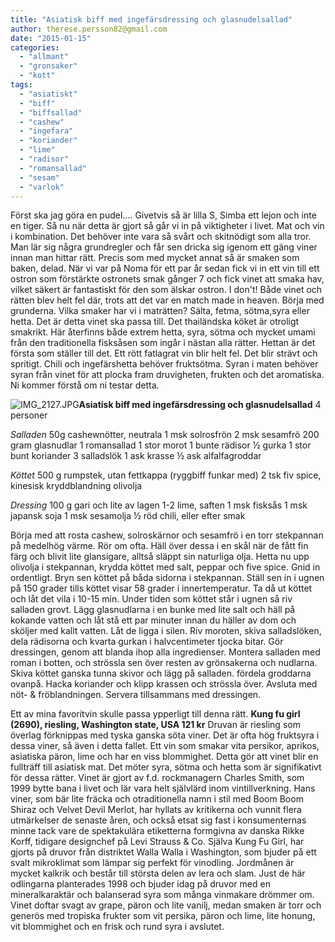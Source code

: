 ```yaml
---
title: "Asiatisk biff med ingefärsdressing och glasnudelsallad"
author: therese.persson82@gmail.com
date: "2015-01-15"
categories: 
  - "allmant"
  - "gronsaker"
  - "kott"
tags: 
  - "asiatiskt"
  - "biff"
  - "biffsallad"
  - "cashew"
  - "ingefara"
  - "koriander"
  - "lime"
  - "radisor"
  - "romansallad"
  - "sesam"
  - "varlok"
---
```


Först ska jag göra en pudel.... Givetvis så är lilla S, Simba ett lejon och inte en tiger. Så nu när detta är gjort så går vi in på viktigheter i livet. Mat och vin i kombination. Det behöver inte vara så svårt och skitnödigt som alla tror. Man lär sig några grundregler och får sen dricka sig igenom ett gäng viner innan man hittar rätt. Precis som med mycket annat så är smaken som baken, delad. När vi var på Noma för ett par år sedan fick vi in ett vin till ett ostron som förstärkte ostronets smak gånger 7 och fick vinet att smaka hav, vilket säkert är fantastiskt för den som älskar ostron. I don't! Både vinet och rätten blev helt fel där, trots att det var en match made in heaven. Börja med grunderna. Vilka smaker har vi i maträtten? Sälta, fetma, sötma,syra eller hetta. Det är detta vinet ska passa till. Det thailändska köket är otroligt smakrikt. Här återfinns både extrem hetta, syra, sötma och mycket umami från den traditionella fisksåsen som ingår i nästan alla rätter. Hettan är det första som ställer till det. Ett rött fatlagrat vin blir helt fel. Det blir strävt och spritigt. Chili och ingefärshetta behöver fruktsötma. Syran i maten behöver syran från vinet för att plocka fram druvigheten, frukten och det aromatiska. Ni kommer förstå om ni testar detta.

![IMG_2127.JPG](/static/img/IMG_2127.jpg)**Asiatisk biff med ingefärsdressing och glasnudelsallad** 4 personer

_Salladen_ 50g cashewnötter, neutrala 1 msk solrosfrön 2 msk sesamfrö 200 gram glasnudlar 1 romansallad 1 stor morot 1 bunte rädisor ½ gurka 1 stor bunt koriander 3 salladslök 1 ask krasse ½ ask alfalfagroddar

_Köttet_ 500 g rumpstek, utan fettkappa (ryggbiff funkar med) 2 tsk fiv spice, kinesisk kryddblandning olivolja

_Dressing_ 100 g gari och lite av lagen 1-2 lime, saften 1 msk fisksås 1 msk japansk soja 1 msk sesamolja ½ röd chili, eller efter smak

Börja med att rosta cashew, solroskärnor och sesamfrö i en torr stekpannan på medelhög värme. Rör om ofta. Häll över dessa i en skål när de fått fin färg och blivit lite glansigare, alltså släppt sin naturliga olja. Hetta nu upp olivolja i stekpannan, krydda köttet med salt, peppar och five spice. Gnid in ordentligt. Bryn sen köttet på båda sidorna i stekpannan. Ställ sen in i ugnen på 150 grader tills köttet visar 58 grader i innertemperatur. Ta då ut köttet och låt det vila i 10-15 min. Under tiden som köttet står i ugnen så riv salladen grovt. Lägg glasnudlarna i en bunke med lite salt och häll på kokande vatten och låt stå ett par minuter innan du häller av dom och sköljer med kallt vatten. Låt de ligga i silen. Riv moroten, skiva salladslöken, dela rädisorna och kvarta gurkan i halvcentimeter tjocka bitar. Gör dressingen, genom att blanda ihop alla ingredienser. Montera salladen med roman i botten, och strössla sen över resten av grönsakerna och nudlarna. Skiva köttet ganska tunna skivor och lägg på salladen. fördela groddarna ovanpå. Hacka koriander och klipp krassen och strössla över. Avsluta med nöt- & fröblandningen. Servera tillsammans med dressingen.

Ett av mina favoritvin skulle passa ypperligt till denna rätt. **Kung fu girl (2690), riesling, Washington state, USA 121 kr** Druvan är riesling som överlag förknippas med tyska ganska söta viner. Det är ofta hög fruktsyra i dessa viner, så även i detta fallet. Ett vin som smakar vita persikor, aprikos, asiatiska päron, lime och har en viss blommighet. Detta gör att vinet blir en fullträff till asiatisk mat. Det möter syra, sötma och hetta som är signifikativt för dessa rätter. Vinet är gjort av f.d. rockmanagern Charles Smith, som 1999 bytte bana i livet och lär vara helt självlärd inom vintillverkning. Hans viner, som bär lite fräcka och otraditionella namn i stil med Boom Boom Shiraz och Velvet Devil Merlot, har hyllats av kritikerna och vunnit flera utmärkelser de senaste åren, och också etsat sig fast i konsumenternas minne tack vare de spektakulära etiketterna formgivna av danska Rikke Korff, tidigare designchef på Levi Strauss & Co. Själva Kung Fu Girl, har gjorts på druvor från distriktet Walla Walla i Washington, som bjuder på ett svalt mikroklimat som lämpar sig perfekt för vinodling. Jordmånen är mycket kalkrik och består till största delen av lera och slam. Just de här odlingarna planterades 1998 och bjuder idag på druvor med en mineralkaraktär och balanserad syra som många vinmakare drömmer om. Vinet doftar svagt av grape, päron och lite vanilj, medan smaken är torr och generös med tropiska frukter som vit persika, päron och lime, lite honung, vit blommighet och en frisk och rund syra i avslutet.
